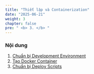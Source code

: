```yaml
---
title: "Thiết lập và Containerization"
date: "2025-06-21"
weight: 3
chapter: false
pre: " <b> 3. </b> "
---
```


### Nội dung

1.  [Chuẩn bị Development Environment](3.1-Development-env/)
2.  [Tạo Docker Container](3.2-create-dockercontainer/)
3.  [Chuẩn bị Deploy Scripts](3.3-deloy-scripts/)
